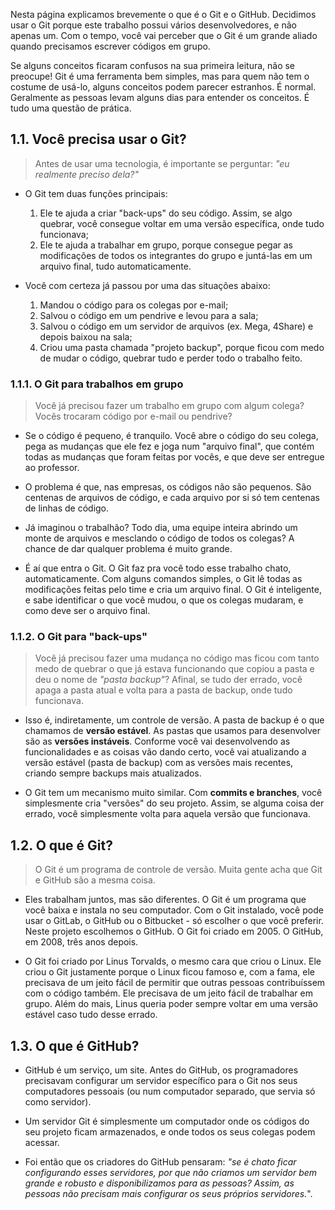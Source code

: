 Nesta página explicamos brevemente o que é o Git e o GitHub. Decidimos usar o Git porque este trabalho possui vários desenvolvedores, e não apenas um. Com o tempo, você vai perceber que o Git é um grande aliado quando precisamos escrever códigos em grupo.

Se alguns conceitos ficaram confusos na sua primeira leitura, não se preocupe! Git é uma ferramenta bem simples, mas para quem não tem o costume de usá-lo, alguns conceitos podem parecer estranhos. É normal. Geralmente as pessoas levam alguns dias para entender os conceitos. É tudo uma questão de prática.

## 1.1. Você precisa usar o Git?

> Antes de usar uma tecnologia, é importante se perguntar: _"eu realmente preciso dela?"_

  * O Git tem duas funções principais:

    1. Ele te ajuda a criar "back-ups" do seu código. Assim, se algo quebrar, você consegue voltar em uma versão específica, onde tudo funcionava;
    2. Ele te ajuda a trabalhar em grupo, porque consegue pegar as modificações de todos os integrantes do grupo e juntá-las em um arquivo final, tudo automaticamente.

  * Você com certeza já passou por uma das situações abaixo:

    1. Mandou o código para os colegas por e-mail;
    2. Salvou o código em um pendrive e levou para a sala;
    3. Salvou o código em um servidor de arquivos (ex. Mega, 4Share) e depois baixou na sala;
    4. Criou uma pasta chamada "projeto backup", porque ficou com medo de mudar o código, quebrar tudo e perder todo o trabalho feito.

### 1.1.1. O Git para trabalhos em grupo

> Você já precisou fazer um trabalho em grupo com algum colega? Vocês trocaram código por e-mail ou pendrive?

* Se o código é pequeno, é tranquilo. Você abre o código do seu colega, pega as mudanças que ele fez e joga num "arquivo final", que contém todas as mudanças que foram feitas por vocês, e que deve ser entregue ao professor.

* O problema é que, nas empresas, os códigos não são pequenos. São centenas de arquivos de código, e cada arquivo por si só tem centenas de linhas de código.

* Já imaginou o trabalhão? Todo dia, uma equipe inteira abrindo um monte de arquivos e mesclando o código de todos os colegas? A chance de dar qualquer problema é muito grande.

* É aí que entra o Git. O Git faz pra você todo esse trabalho chato, automaticamente. Com alguns comandos simples, o Git lê todas as modificações feitas pelo time e cria um arquivo final. O Git é inteligente, e sabe identificar o que você mudou, o que os colegas mudaram, e como deve ser o arquivo final.

### 1.1.2. O Git para "back-ups"

> Você já precisou fazer uma mudança no código mas ficou com tanto medo de quebrar o que já estava funcionando que copiou a pasta e deu o nome de _"pasta backup"_? Afinal, se tudo der errado, você apaga a pasta atual e volta para a pasta de backup, onde tudo funcionava.

* Isso é, indiretamente, um controle de versão. A pasta de backup é o que chamamos de **versão estável**. As pastas que usamos para desenvolver são as **versões instáveis**. Conforme você vai desenvolvendo as funcionalidades e as coisas vão dando certo, você vai atualizando a versão estável (pasta de backup) com as versões mais recentes, criando sempre backups mais atualizados.

* O Git tem um mecanismo muito similar. Com **commits e branches**, você simplesmente cria "versões" do seu projeto. Assim, se alguma coisa der errado, você simplesmente volta para aquela versão que funcionava.

## 1.2. O que é Git?

> O Git é um programa de controle de versão. Muita gente acha que Git e GitHub são a mesma coisa. 

* Eles trabalham juntos, mas são diferentes. O Git é um programa que você baixa e instala no seu computador. Com o Git instalado, você pode usar o GitLab, o GitHub ou o Bitbucket - só escolher o que você preferir. Neste projeto escolhemos o GitHub. O Git foi criado em 2005. O GitHub, em 2008, três anos depois.

* O Git foi criado por Linus Torvalds, o mesmo cara que criou o Linux. Ele criou o Git justamente porque o Linux ficou famoso e, com a fama, ele precisava de um jeito fácil de permitir que outras pessoas contribuíssem com o código também. Ele precisava de um jeito fácil de trabalhar em grupo. Além do mais, Linus queria poder sempre voltar em uma versão estável caso tudo desse errado.

## 1.3. O que é GitHub?

* GitHub é um serviço, um site. Antes do GitHub, os programadores precisavam configurar um servidor específico para o Git nos seus computadores pessoais (ou num computador separado, que servia só como servidor).

* Um servidor Git é simplesmente um computador onde os códigos do seu projeto ficam armazenados, e onde todos os seus colegas podem acessar.

* Foi então que os criadores do GitHub pensaram: _"se é chato ficar configurando esses servidores, por que não criamos um servidor bem grande e robusto e disponibilizamos para as pessoas? Assim, as pessoas não precisam mais configurar os seus próprios servidores._".